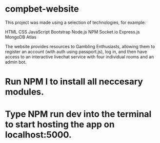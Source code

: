 # compbet-website

This project was made using a selection of technologies, for example: 

HTML
CSS
JavaScript
Bootstrap
Node.js
NPM
Socket.io
Express.js
MongoDB Atlas

The website provides resources to Gambling Enthusiasts, allowing them to register an account (with auth using passport.js), log in, and then have access to an interactive livechat service with four individual rooms and an admin bot. 

# Run NPM I to install all neccesary modules.

# Type NPM run dev into the terminal to start hosting the app on localhost:5000.
